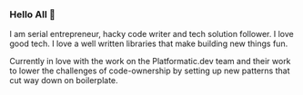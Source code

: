 ### Hello All 👋

I am serial entrepreneur, hacky code writer and tech solution follower. I love 
good tech. I love a well written libraries that make building new things fun.

Currently in love with the work on the Platformatic.dev team and their 
work to lower the challenges of code-ownership by setting up new patterns
that cut way down on boilerplate.

<!--
**d1b1/d1b1** is a ✨ _special_ ✨ repository because its `README.md` (this file) appears on your GitHub profile.

Here are some ideas to get you started:

- 🔭 I’m currently working on ...
- 🌱 I’m currently learning ...
- 👯 I’m looking to collaborate on ...
- 🤔 I’m looking for help with ...
- 💬 Ask me about ...
- 📫 How to reach me: ...
- 😄 Pronouns: ...
- ⚡ Fun fact: ...
-->
